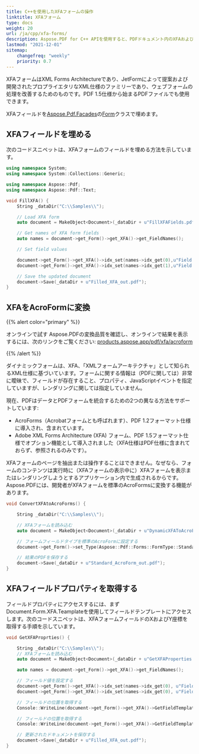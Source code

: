 ```yaml
---
title: C++を使用したXFAフォームの操作
linktitle: XFAフォーム
type: docs
weight: 20
url: /ja/cpp/xfa-forms/
description: Aspose.PDF for C++ APIを使用すると、PDFドキュメント内のXFAおよびXFA Acroformフィールドを操作できます。Aspose.PDF.Facades。
lastmod: "2021-12-01"
sitemap:
    changefreq: "weekly"
    priority: 0.7
---
```


XFAフォームはXML Forms Architectureであり、JetFormによって提案および開発されたプロプライエタリなXML仕様のファミリーであり、ウェブフォームの処理を改善するためのものです。PDF 1.5仕様から始まるPDFファイルでも使用できます。

XFAフィールドを[Aspose.Pdf.Facades](https://reference.aspose.com/pdf/cpp/namespace/aspose.pdf.facades)の[Form](https://reference.aspose.com/pdf/cpp/class/aspose.pdf.facades.form/)クラスで埋めます。

## XFAフィールドを埋める

次のコードスニペットは、XFAフォームのフィールドを埋める方法を示しています。

```cpp
using namespace System;
using namespace System::Collections::Generic;

using namespace Aspose::Pdf;
using namespace Aspose::Pdf::Text;

void FillXFA() {
    String _dataDir("C:\\Samples\\");

    // Load XFA form
    auto document = MakeObject<Document>(_dataDir + u"FillXFAFields.pdf");

    // Get names of XFA form fields
    auto names = document->get_Form()->get_XFA()->get_FieldNames();

    // Set field values

    document->get_Form()->get_XFA()->idx_set(names->idx_get(0),u"Field 0");
    document->get_Form()->get_XFA()->idx_set(names->idx_get(1),u"Field 1");

    // Save the updated document
    document->Save(_dataDir + u"Filled_XFA_out.pdf");
}
```

## XFAをAcroFormに変換

{{% alert color="primary" %}}

オンラインで試す
Aspose.PDFの変換品質を確認し、オンラインで結果を表示するには、次のリンクをご覧ください: [products.aspose.app/pdf/xfa/acroform](https://products.aspose.app/pdf/xfa/acroform)

{{% /alert %}}

ダイナミックフォームは、XFA、「XMLフォームアーキテクチャ」として知られるXML仕様に基づいています。フォームに関する情報は（PDFに関しては）非常に曖昧で、フィールドが存在すること、プロパティ、JavaScriptイベントを指定していますが、レンダリングに関しては指定していません。

現在、PDFはデータとPDFフォームを統合するための2つの異なる方法をサポートしています:

- AcroForms（Acrobatフォームとも呼ばれます）、PDF 1.2フォーマット仕様に導入され、含まれています。
- Adobe XML Forms Architecture (XFA) フォーム、PDF 1.5フォーマット仕様でオプション機能として導入されました（XFA仕様はPDF仕様に含まれておらず、参照されるのみです）。

XFAフォームのページを抽出または操作することはできません。なぜなら、フォームのコンテンツは実行時に（XFAフォームの表示中に）XFAフォームを表示またはレンダリングしようとするアプリケーション内で生成されるからです。 Aspose.PDFには、開発者がXFAフォームを標準のAcroFormsに変換する機能があります。

```cpp
void ConvertXFAtoAcroForms() {

    String _dataDir("C:\\Samples\\");

    // XFAフォームを読み込む
    auto document = MakeObject<Document>(_dataDir + u"DynamicXFAToAcroForm.pdf");

    // フォームフィールドタイプを標準のAcroFormに設定する
    document->get_Form()->set_Type(Aspose::Pdf::Forms::FormType::Standard);

    // 結果のPDFを保存する
    document->Save(_dataDir + u"Standard_AcroForm_out.pdf");
}
```

## XFAフィールドプロパティを取得する

フィールドプロパティにアクセスするには、まずDocument.Form.XFA.Teamplateを使用してフィールドテンプレートにアクセスします。次のコードスニペットは、XFAフォームフィールドのXおよびY座標を取得する手順を示しています。

```cpp
void GetXFAProprties() {

    String _dataDir("C:\\Samples\\");
    // XFAフォームを読み込む
    auto document = MakeObject<Document>(_dataDir + u"GetXFAProperties.pdf");

    auto names = document->get_Form()->get_XFA()->get_FieldNames();

    // フィールド値を設定する
    document->get_Form()->get_XFA()->idx_set(names->idx_get(0), u"Field 0");
    document->get_Form()->get_XFA()->idx_set(names->idx_get(0), u"Field 1");

    // フィールドの位置を取得する
    Console::WriteLine(document->get_Form()->get_XFA()->GetFieldTemplate(names[0])->get_Attributes()->idx_get(u"x")->get_Value());

    // フィールドの位置を取得する
    Console::WriteLine(document->get_Form()->get_XFA()->GetFieldTemplate(names[0])->get_Attributes()->idx_get(u"y")->get_Value());

    // 更新されたドキュメントを保存する
    document->Save(_dataDir + u"Filled_XFA_out.pdf");
}
```